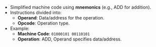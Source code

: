 - Simplified machine code using **mnemonics** (e.g., ADD for addition).
- Instructions divided into:
    - **Operand**: Data/address for the operation.
    - **Opcode**: Operation type.
- Example:
	- **Machine Code**: `01000101 00110101`  
	- **Operation**: ADD, Operand specifies data/address.
